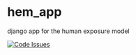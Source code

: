 # hem_app
django app for the human exposure model

[![Code Issues](https://www.quantifiedcode.com/api/v1/project/37f7a027228f49fe89eaf52f152d8f79/badge.svg)](https://www.quantifiedcode.com/app/project/37f7a027228f49fe89eaf52f152d8f79)
